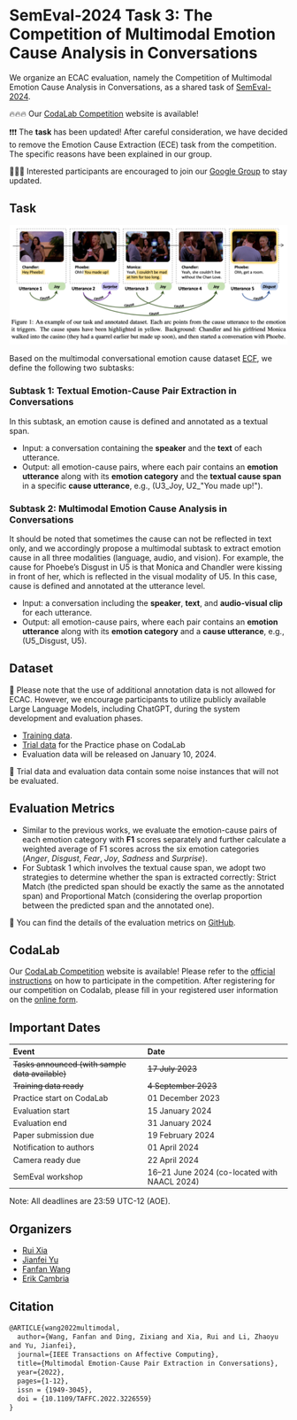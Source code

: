 # SemEval-2024 Task 3: The Competition of Multimodal Emotion Cause Analysis in Conversations

We organize an ECAC evaluation, namely the Competition of Multimodal Emotion Cause Analysis in Conversations, as a shared task of [SemEval-2024](https://semeval.github.io/SemEval2024/tasks).

🔥🔥🔥 Our [CodaLab Competition](#CodaLab) website is available!

❗️❗️❗️ The **task** has been updated! After careful consideration, we have decided to remove the Emotion Cause Extraction (ECE) task from the competition. The specific reasons have been explained in our group.

<!---🔥🔥🔥 [Training set](#Dataset) has been released!-->

🌟🌟🌟 Interested participants are encouraged to <!--- register via [Google Form](https://forms.gle/ioFAFTbuMtoRM7yd6) and  -->join our [Google Group](https://groups.google.com/g/ecf_eca) to stay updated.

<!--- **Registration Form:** [](https://forms.gle/ioFAFTbuMtoRM7yd6)
**Mailing List:** [ecf_eca@groups.google.com](https://groups.google.com/g/ecf_eca)
**[TRIAL]** The sample data are uploaded to [Google Drive](https://drive.google.com/drive/folders/16jCk5o4dp0ew5ce-ewEEJ_v6bOPFJinC?usp=sharing). -->


## Task
<!---
We first clarify the definitions of emotion and cause before introducing the task. 
- **Emotion** is a psychological state associated with thought, feeling and behavioral response. In conversations, emotions are usually annotated at the utterance level. In our dataset, emotion categories are Ekman’s six basic emotions including *Anger*, *Disgust*, *Fear*, *Joy*, *Sadness* and *Surprise*. 
- **Cause** refers to the objective event or subjective argument that triggers the corresponding emotion.
-->

![example](https://github.com/NUSTM/SemEval-2024_ECAC/raw/main/example.png)

Based on the multimodal conversational emotion cause dataset [ECF](https://github.com/NUSTM/MECPE), we define the following two subtasks:

### Subtask 1: Textual Emotion-Cause Pair Extraction in Conversations
In this subtask, an emotion cause is defined and annotated as a textual span. 

- Input: a conversation containing the **speaker** and the **text** of each utterance.
- Output: all emotion-cause pairs, where each pair contains an **emotion utterance** along with its **emotion category** and the **textual cause span** in a specific **cause utterance**, e.g., (U3\_Joy, U2\_"You made up!").

### Subtask 2: Multimodal Emotion Cause Analysis in Conversations

It should be noted that sometimes the cause can not be reflected in text only, and we accordingly propose a multimodal subtask to extract emotion cause in all three modalities (language, audio, and vision). For example, the cause for Phoebe’s Disgust in U5 is that Monica and Chandler were kissing in front of her, which is reflected in the visual modality of U5. In this case, cause is defined and annotated at the utterance level.

- Input: a conversation including the **speaker**, **text**, and **audio-visual clip** for each utterance.
- Output: all emotion-cause pairs, where each pair contains an **emotion utterance** along with its **emotion category** and a **cause utterance**, e.g., (U5\_Disgust, U5).

## <span id="Dataset">Dataset</span>

🔔 Please note that the use of additional annotation data is not allowed for ECAC. However, we encourage participants to utilize publicly available Large Language Models, including ChatGPT, during the system development and evaluation phases.

- [Training data](https://drive.google.com/drive/folders/1TIRBiL8z4ZnoxtuKM8pnjtm2BxB5mS4Y?usp=sharing).
- [Trial data](https://drive.google.com/file/d/1Hf4qULr5CjxOiBglNC6OTLf1LFJxSDjU/view?usp=share_link) for the Practice phase on CodaLab
- Evaluation data will be released on January 10, 2024.

📢 Trial data and evaluation data contain some noise instances that will not be evaluated.

## Evaluation Metrics

- Similar to the previous works, we evaluate the emotion-cause pairs of each emotion category with **F1** scores separately and further calculate a weighted average of F1 scores across the six emotion categories (*Anger*, *Disgust*, *Fear*, *Joy*, *Sadness* and *Surprise*).
- For Subtask 1 which involves the textual cause span, we adopt two strategies to determine whether the span is extracted correctly: Strict Match (the predicted span should be exactly the same as the annotated span) and Proportional Match (considering the overlap proportion between the predicted span and the annotated one).

📢 You can find the details of the evaluation metrics on [GitHub](https://github.com/NUSTM/SemEval-2024_ECAC/blob/main/CodaLab/evaluation).


## <span id="CodaLab">CodaLab</span>

Our [CodaLab Competition](https://codalab.lisn.upsaclay.fr/competitions/16141) website is available! Please refer to the [official instructions](https://github.com/SemEval/SemEval2024/blob/main/codalab.md#participating-in-a-codalab-competition) on how to participate in the competition. After registering for our competition on Codalab, please fill in your registered user information on the [online form](https://docs.google.com/spreadsheets/d/1Xq_ByQev4C-la3YP9Kql6186ciH-X9yIU6pJxhJalXc/edit?usp=sharing).

## Important Dates

| Event | Date                                       |
| :-------------------------------------------- | :-------------------------------------------------- |
| ~~Tasks announced (with sample data available)~~ | ~~17 July 2023~~                                      |
| ~~Training data ready~~                          | ~~4 September 2023~~                                   |
| Practice start on CodaLab                        | 01 December 2023                                    |
| Evaluation start                             | 15 January 2024                                    |
| Evaluation end                               | 31 January 2024                                    |
| Paper submission due                         | 19 February 2024                                   |
| Notification to authors                      | 01 April 2024                                       |
| Camera ready due                             | 22 April 2024                                      |
| SemEval workshop                             | 16–21 June 2024 (co-located with NAACL 2024) |

Note: All deadlines are 23:59 UTC-12 (AOE).


## Organizers
- [Rui Xia](http://www.nustm.cn/member/rxia/index.html)
- [Jianfei Yu](https://sites.google.com/site/jfyu1990/)
- <a href="mailto:ffwang@njust.edu.cn">Fanfan Wang</a>
- [Erik Cambria](https://dr.ntu.edu.sg/cris/rp/rp00927)

## Citation
```
@ARTICLE{wang2022multimodal,
  author={Wang, Fanfan and Ding, Zixiang and Xia, Rui and Li, Zhaoyu and Yu, Jianfei},
  journal={IEEE Transactions on Affective Computing}, 
  title={Multimodal Emotion-Cause Pair Extraction in Conversations}, 
  year={2022},
  pages={1-12},
  issn = {1949-3045},
  doi = {10.1109/TAFFC.2022.3226559}
}
```
